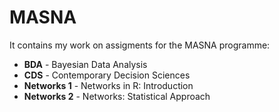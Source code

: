 # MASNA

It contains my work on assigments for the MASNA programme:

* **BDA** - Bayesian Data Analysis
* **CDS** - Contemporary Decision Sciences
* **Networks 1** - Networks in R: Introduction
* **Networks 2** - Networks: Statistical Approach
